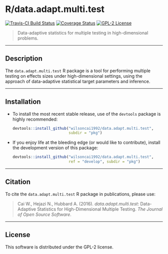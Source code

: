 # R/data.adapt.multi.test

[![Travis-CI Build
Status](https://travis-ci.com/wilsoncai1992/data.adapt.multi.test.svg?token=d6WXq5P14qaXXRGRFW8H&branch=master)](https://travis-ci.com/wilsoncai1992/data.adapt.multi.test)
[![Coverage
Status](https://coveralls.io/repos/github/wilsoncai1992/data.adapt.multi.test/badge.svg?branch=master)](https://coveralls.io/github/wilsoncai1992/data.adapt.multi.test?branch=master)
[![GPL-2
License](http://img.shields.io/:license-gpl2-blue.svg)](http://www.gnu.org/licenses/gpl-2.0.html)

> Data-adaptive statistics for multiple testing in high-dimensional problems.

---

## Description

The `data.adapt.multi.test` R package is a tool for performing multiple testing
on effects sizes under high-dimensional settings, using the approach of
data-adaptive statistical target parameters and inference.

---

## Installation

* To install the most recent stable release, use of the `devtools` package is
    highly recommended:

    ```R
    devtools::install_github("wilsoncai1992/data.adapt.multi.test",
                             subdir = "pkg")
    ```

* If you enjoy life at the bleeding edge (or would like to contribute), install
    the development version of this package:

    ```R
    devtools::install_github("wilsoncai1992/data.adapt.multi.test",
                             ref = "develop", subdir = "pkg")
    ```

---

## Citation

To cite the `data.adapt.multi.test` R package in publications, please use:
> Cai W., Hejazi N., Hubbard A. (2016). *data.adapt.multi.test*: Data-Adaptive
> Statistics for High-Dimensional Multiple Testing. *The Journal of Open Source
> Software*.

---

## License

This software is distributed under the GPL-2 license.
